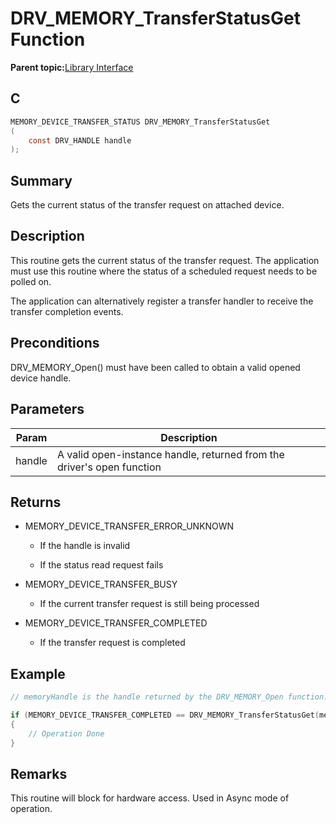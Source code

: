 # DRV\_MEMORY\_TransferStatusGet Function

**Parent topic:**[Library Interface](GUID-E18B0923-4286-4E08-A2EB-9A482E0063AE.md)

## C

```c
MEMORY_DEVICE_TRANSFER_STATUS DRV_MEMORY_TransferStatusGet
(
    const DRV_HANDLE handle
);
```

## Summary

Gets the current status of the transfer request on attached device.

## Description

This routine gets the current status of the transfer request. The application<br />must use this routine where the status of a scheduled request needs to be<br />polled on.

The application can alternatively register a transfer handler to receive the<br />transfer completion events.

## Preconditions

DRV\_MEMORY\_Open\(\) must have been called to obtain a valid opened device handle.

## Parameters

|Param|Description|
|-----|-----------|
|handle|A valid open-instance handle, returned from the driver's open function|

## Returns

-   MEMORY\_DEVICE\_TRANSFER\_ERROR\_UNKNOWN

    -   If the handle is invalid

    -   If the status read request fails

-   MEMORY\_DEVICE\_TRANSFER\_BUSY

    -   If the current transfer request is still being processed

-   MEMORY\_DEVICE\_TRANSFER\_COMPLETED

    -   If the transfer request is completed


## Example

```c
// memoryHandle is the handle returned by the DRV_MEMORY_Open function.

if (MEMORY_DEVICE_TRANSFER_COMPLETED == DRV_MEMORY_TransferStatusGet(memoryHandle))
{
    // Operation Done
}
```

## Remarks

This routine will block for hardware access. Used in Async mode of operation.

